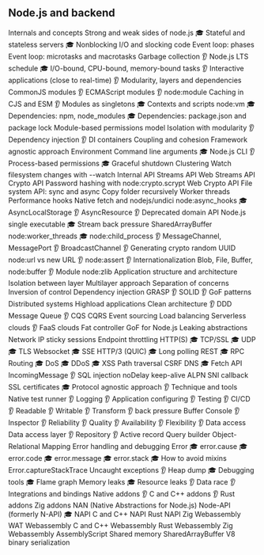 ## Node.js and backend

Internals and concepts
Strong and weak sides of node.js 🎓
Stateful and stateless servers 🎓
Nonblocking I/O and slocking code
Event loop: phases
Event loop: microtasks and macrotasks
Garbage collection 👂
Node.js LTS schedule 🎓
I/O-bound, CPU-bound, memory-bound tasks 👂
Interactive applications (close to real-time) 👂
Modularity, layers and dependencies
CommonJS modules 👂
ECMAScript modules 👂
node:module
Caching in CJS and ESM 👂
Modules as singletons 🎓
Contexts and scripts node:vm 🎓
Dependencies: npm, node_modules 🎓
Dependencies: package.json and package lock
Module-based permissions model
Isolation with modularity 👂
Dependency injection 👂
DI containers
Coupling and cohesion
Framework agnostic approach
Environment
Command line arguments 🎓
Node.js CLI 👂
Process-based permissions 🎓
Graceful shutdown
Clustering
Watch filesystem changes with --watch
Internal API
Streams API
Web Streams API
Crypto API
Password hashing with node:crypto.scrypt
Web Crypto API
File system API: sync and async
Copy folder recursively
Worker threads
Performance hooks
Native fetch and nodejs/undici
node:async_hooks 🎓
AsyncLocalStorage 👂
AsyncResource 👂
Deprecated domain API
Node.js single executable 🎓
Stream back pressure
SharedArrayBuffer
node:worker_threads 🎓
node:child_process 👂
MessageChannel, MessagePort 👂
BroadcastChannel 👂
Generating crypto random UUID
node:url vs new URL 👂
node:assert 👂
Internationalization
Blob, File, Buffer, node:buffer 👂
Module node:zlib
Application structure and architecture
Isolation between layer
Multilayer approach
Separation of concerns
Inversion of control
Dependency injection
GRASP 👂
SOLID 👂
GoF patterns
Distributed systems
Highload applications
Clean architecture 👂
DDD
Message Queue 👂
CQS
CQRS
Event sourcing
Load balancing
Serverless clouds 👂
FaaS clouds
Fat controller
GoF for Node.js
Leaking abstractions
Network
IP sticky sessions
Endpoint throttling
HTTP(S) 🎓
TCP/SSL 🎓
UDP 🎓
TLS
Websocket 🎓
SSE
HTTP/3 (QUIC) 🎓
Long polling
REST 🎓
RPC
Routing 🎓
DoS 🎓
DDoS 🎓
XSS
Path traversal
CSRF
DNS 🎓
Fetch API
IncomingMessage 👂
SQL injection
noDelay
keep-alive
ALPN
SNI callback
SSL certificates 🎓
Protocol agnostic approach 👂
Technique and tools
Native test runner 👂
Logging 👂
Application configuring 👂
Testing 👂
CI/CD 👂
Readable 👂
Writable 👂
Transform 👂
back pressure
Buffer
Console 👂
Inspector 👂
Reliability 👂
Quality 👂
Availability 👂
Flexibility 👂
Data access
Data access layer 👂
Repository 👂
Active record
Query builder
Object-Relational Mapping
Error handling and debugging
Error 🎓
error.cause 🎓
error.code 🎓
error.message 🎓
error.stack 🎓
How to avoid mixins
Error.captureStackTrace
Uncaught exceptions 👂
Heap dump 🎓
Debugging tools 🎓
Flame graph
Memory leaks 🎓
Resource leaks 👂
Data race 👂
Integrations and bindings
Native addons 👂
C and C++ addons 👂
Rust addons
Zig addons
NAN (Native Abstractions for Node.js)
Node-API (formerly N-API) 🎓
NAPI C and C++
NAPI Rust
NAPI Zig
Webassembly WAT
Webassembly C and C++
Webassembly Rust
Webassembly Zig
Webassembly AssemblyScript
Shared memory
SharedArrayBuffer
V8 binary serialization
